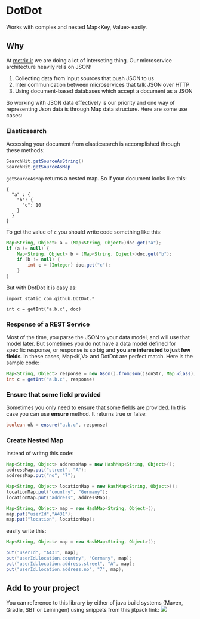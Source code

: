 # DotDot
Works with complex and nested Map<Key, Value> easily.

## Why
At [metrix.ir](https://metrix.ir/) we are doing a lot of interseting thing. Our microservice architecture 
heavily relis on JSON:
1. Collecting data from input sources that push JSON to us
2. Inter communication between microservices that talk JSON over HTTP
3. Using document-based databases which accept a document as a JSON

So working with JSON data effectively is our priority and one way of representing Json data 
is through Map data structure. Here are some use cases:

### Elasticsearch
Accessing your document from elasticsearch is accomplished through these methods:
```Java
SearchHit.getSourceAsString()
SearchHit.getSourceAsMap
```
`getSourceAsMap` returns a nested map. So if your document looks like this:
```
{
  "a" : {
    "b": {
      "c": 10
    }
  }
}
```
To get the value of `c` you should write code something like this:
```Java
Map<String, Object> a = (Map<String, Object>)doc.get("a");
if (a != null) {
    Map<String, Object> b = (Map<String, Object>)doc.get("b");
    if (b != null) {
        int c = (Integer) doc.get("c");
    }
}
```
But with DotDot it is easy as:
```
import static com.github.DotDot.*

int c = getInt("a.b.c", doc)
```

### Response of a REST Service
Most of the time, you parse the JSON to your data model, and will use that model later. But sometimes you 
do not have a data model defined for specific response, or response is so big and **you are 
interested to just few fields**. In these cases, Map<K,V> and DotDot are perfect match. Here is the sample code:
```Java
Map<String, Object> response = new Gson().fromJson(jsonStr, Map.class);
int c = getInt("a.b.c", response)
```

### Ensure that some field provided
Sometimes you only need to ensure that some fields are provided. In this case you can use **ensure** method. It returns true or false:
```Java
boolean ok = ensure("a.b.c", response)
```

### Create Nested Map
Instead of writng this code:
```Java
Map<String, Object> addressMap = new HashMap<String, Object>();
addressMap.put("street", "A");
addressMap.put("no", "7");

Map<String, Object> locationMap = new HashMap<String, Object>();
locationMap.put("country", "Germany");
locationMap.put("address", addressMap);

Map<String, Object> map = new HashMap<String, Object>();
map.put("userId","A431");
map.put("location", locationMap);
```
easily write this:
```Java
Map<String, Object> map = new HashMap<String, Object>();

put("userId", "A431", map);
put("userId.location.country", "Germany", map);
put("userId.location.address.street", "A", map);
put("userId.location.address.no", "7", map);
```

## Add to your project
You can reference to this library by either of java build systems 
(Maven, Gradle, SBT or Leiningen) using snippets from this jitpack link: [![](https://jitpack.io/v/mostafa-asg/dotdot.svg)](https://jitpack.io/#mostafa-asg/dotdot)
